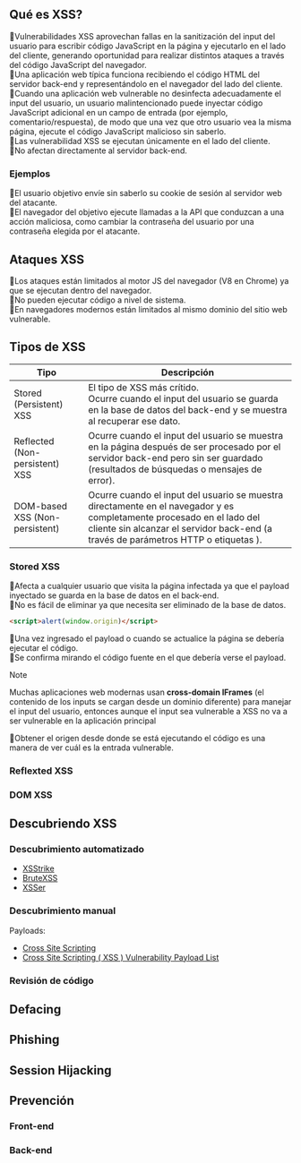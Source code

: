 ## Qué es XSS?
🔹Vulnerabilidades XSS aprovechan fallas en la sanitización del input del usuario para escribir código JavaScript en la página y ejecutarlo en el lado del cliente, generando oportunidad para realizar distintos ataques a través del código JavaScript del navegador.<br />
🔹Una aplicación web típica funciona recibiendo el código HTML del servidor back-end y representándolo en el navegador del lado del cliente.<br />
🔹Cuando una aplicación web vulnerable no desinfecta adecuadamente el input del usuario, un usuario malintencionado puede inyectar código JavaScript adicional en un campo de entrada (por ejemplo, comentario/respuesta), de modo que una vez que otro usuario vea la misma página, ejecute el código JavaScript malicioso sin saberlo.<br />
🔹Las vulnerabilidad XSS se ejecutan únicamente en el lado del cliente.<br />
🔹No afectan directamente al servidor back-end.<br />
### Ejemplos
🔹El usuario objetivo envíe sin saberlo su cookie de sesión al servidor web del atacante.<br />
🔹El navegador del objetivo ejecute llamadas a la API que conduzcan a una acción maliciosa, como cambiar la contraseña del usuario por una contraseña elegida por el atacante.<br />
## Ataques XSS
🔹Los ataques están limitados al motor JS del navegador (V8 en Chrome) ya que se ejecutan dentro del navegador.<br />
🔹No pueden ejecutar código a nivel de sistema.<br />
🔹En navegadores modernos están limitados al mismo dominio del sitio web vulnerable.<br />
## Tipos de XSS
| Tipo                           | Descripción                                                                                                                                                                                                     |
| ------------------------------ | --------------------------------------------------------------------------------------------------------------------------------------------------------------------------------------------------------------- |
| Stored (Persistent) XSS        | El tipo de XSS más crítido.<br>Ocurre cuando el input del usuario se guarda en la base de datos del back-end y se muestra al recuperar ese dato.                                                                |
| Reflected (Non-persistent) XSS | Ocurre cuando el input del usuario se muestra en la página después de ser procesado por el servidor back-end pero sin ser guardado (resultados de búsquedas o mensajes de error).                               |
| DOM-based XSS (Non-persistent) | Ocurre cuando el input del usuario se muestra directamente en el navegador y es completamente procesado en el lado del cliente sin alcanzar el servidor back-end (a través de parámetros HTTP o etiquetas <a>). |
### Stored XSS
🔹Afecta a cualquier usuario que visita la página infectada ya que el payload inyectado se guarda en la base de datos en el back-end.<br />
🔹No es fácil de eliminar ya que necesita ser eliminado de la base de datos.<br />

```html
<script>alert(window.origin)</script>
```

🔹Una vez ingresado el payload o cuando se actualice la página se debería ejecutar el código.<br />
🔹Se confirma mirando el código fuente en el que debería verse el payload.<br />

> [!NOTE]
> Muchas aplicaciones web modernas usan **cross-domain IFrames** (el contenido de los inputs se cargan desde un dominio diferente) para manejar el input del usuario, entonces aunque el input sea vulnerable a XSS no va a ser vulnerable en la aplicación principal

🔹Obtener el origen desde donde se está ejecutando el código es una manera de ver cuál es la entrada vulnerable.<br />
### Reflexted XSS
### DOM XSS
## Descubriendo XSS
### Descubrimiento automatizado
- [XSStrike](https://github.com/s0md3v/XSStrike)
- [BruteXSS](https://github.com/rajeshmajumdar/BruteXSS)
- [XSSer](https://github.com/epsylon/xsser)
### Descubrimiento manual
Payloads:
- [Cross Site Scripting](https://github.com/swisskyrepo/PayloadsAllTheThings/blob/master/XSS%20Injection/README.md)
- [Cross Site Scripting ( XSS ) Vulnerability Payload List](https://github.com/payloadbox/xss-payload-list)

### Revisión de código
## Defacing
## Phishing
## Session Hijacking
## Prevención
### Front-end
### Back-end